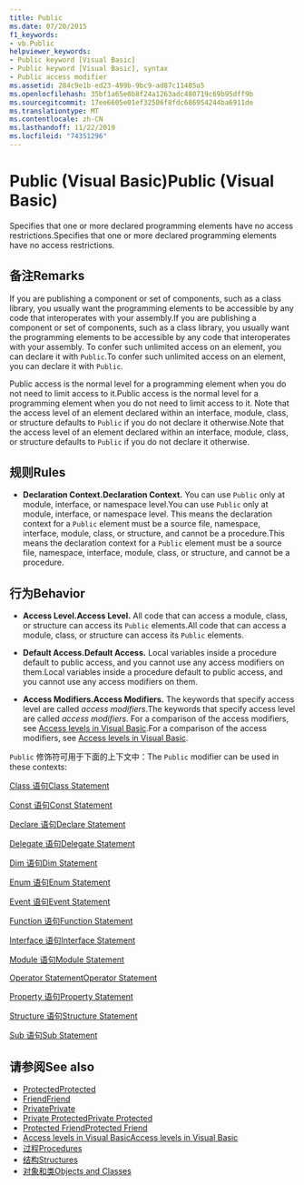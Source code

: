 ```yaml
---
title: Public
ms.date: 07/20/2015
f1_keywords:
- vb.Public
helpviewer_keywords:
- Public keyword [Visual Basic]
- Public keyword [Visual Basic], syntax
- Public access modifier
ms.assetid: 284c9e1b-ed23-499b-9bc9-ad87c11485a5
ms.openlocfilehash: 35bf1a65e0b8f24a1263adc480719c69b95dff9b
ms.sourcegitcommit: 17ee6605e01ef32506f8fdc686954244ba6911de
ms.translationtype: MT
ms.contentlocale: zh-CN
ms.lasthandoff: 11/22/2019
ms.locfileid: "74351296"
---
```

# <a name="public-visual-basic"></a><span data-ttu-id="d8edf-102">Public (Visual Basic)</span><span class="sxs-lookup"><span data-stu-id="d8edf-102">Public (Visual Basic)</span></span>
<span data-ttu-id="d8edf-103">Specifies that one or more declared programming elements have no access restrictions.</span><span class="sxs-lookup"><span data-stu-id="d8edf-103">Specifies that one or more declared programming elements have no access restrictions.</span></span>  
  
## <a name="remarks"></a><span data-ttu-id="d8edf-104">备注</span><span class="sxs-lookup"><span data-stu-id="d8edf-104">Remarks</span></span>  
 <span data-ttu-id="d8edf-105">If you are publishing a component or set of components, such as a class library, you usually want the programming elements to be accessible by any code that interoperates with your assembly.</span><span class="sxs-lookup"><span data-stu-id="d8edf-105">If you are publishing a component or set of components, such as a class library, you usually want the programming elements to be accessible by any code that interoperates with your assembly.</span></span> <span data-ttu-id="d8edf-106">To confer such unlimited access on an element, you can declare it with `Public`.</span><span class="sxs-lookup"><span data-stu-id="d8edf-106">To confer such unlimited access on an element, you can declare it with `Public`.</span></span>  
  
 <span data-ttu-id="d8edf-107">Public access is the normal level for a programming element when you do not need to limit access to it.</span><span class="sxs-lookup"><span data-stu-id="d8edf-107">Public access is the normal level for a programming element when you do not need to limit access to it.</span></span> <span data-ttu-id="d8edf-108">Note that the access level of an element declared within an interface, module, class, or structure defaults to `Public` if you do not declare it otherwise.</span><span class="sxs-lookup"><span data-stu-id="d8edf-108">Note that the access level of an element declared within an interface, module, class, or structure defaults to `Public` if you do not declare it otherwise.</span></span>  
  
## <a name="rules"></a><span data-ttu-id="d8edf-109">规则</span><span class="sxs-lookup"><span data-stu-id="d8edf-109">Rules</span></span>  
  
- <span data-ttu-id="d8edf-110">**Declaration Context.**</span><span class="sxs-lookup"><span data-stu-id="d8edf-110">**Declaration Context.**</span></span> <span data-ttu-id="d8edf-111">You can use `Public` only at module, interface, or namespace level.</span><span class="sxs-lookup"><span data-stu-id="d8edf-111">You can use `Public` only at module, interface, or namespace level.</span></span> <span data-ttu-id="d8edf-112">This means the declaration context for a `Public` element must be a source file, namespace, interface, module, class, or structure, and cannot be a procedure.</span><span class="sxs-lookup"><span data-stu-id="d8edf-112">This means the declaration context for a `Public` element must be a source file, namespace, interface, module, class, or structure, and cannot be a procedure.</span></span>  
  
## <a name="behavior"></a><span data-ttu-id="d8edf-113">行为</span><span class="sxs-lookup"><span data-stu-id="d8edf-113">Behavior</span></span>  
  
- <span data-ttu-id="d8edf-114">**Access Level.**</span><span class="sxs-lookup"><span data-stu-id="d8edf-114">**Access Level.**</span></span> <span data-ttu-id="d8edf-115">All code that can access a module, class, or structure can access its `Public` elements.</span><span class="sxs-lookup"><span data-stu-id="d8edf-115">All code that can access a module, class, or structure can access its `Public` elements.</span></span>  
  
- <span data-ttu-id="d8edf-116">**Default Access.**</span><span class="sxs-lookup"><span data-stu-id="d8edf-116">**Default Access.**</span></span> <span data-ttu-id="d8edf-117">Local variables inside a procedure default to public access, and you cannot use any access modifiers on them.</span><span class="sxs-lookup"><span data-stu-id="d8edf-117">Local variables inside a procedure default to public access, and you cannot use any access modifiers on them.</span></span>  
  
- <span data-ttu-id="d8edf-118">**Access Modifiers.**</span><span class="sxs-lookup"><span data-stu-id="d8edf-118">**Access Modifiers.**</span></span> <span data-ttu-id="d8edf-119">The keywords that specify access level are called *access modifiers*.</span><span class="sxs-lookup"><span data-stu-id="d8edf-119">The keywords that specify access level are called *access modifiers*.</span></span> <span data-ttu-id="d8edf-120">For a comparison of the access modifiers, see [Access levels in Visual Basic](../../../visual-basic/programming-guide/language-features/declared-elements/access-levels.md).</span><span class="sxs-lookup"><span data-stu-id="d8edf-120">For a comparison of the access modifiers, see [Access levels in Visual Basic](../../../visual-basic/programming-guide/language-features/declared-elements/access-levels.md).</span></span>  
  
 <span data-ttu-id="d8edf-121">`Public` 修饰符可用于下面的上下文中：</span><span class="sxs-lookup"><span data-stu-id="d8edf-121">The `Public` modifier can be used in these contexts:</span></span>  
  
 [<span data-ttu-id="d8edf-122">Class 语句</span><span class="sxs-lookup"><span data-stu-id="d8edf-122">Class Statement</span></span>](../../../visual-basic/language-reference/statements/class-statement.md)  
  
 [<span data-ttu-id="d8edf-123">Const 语句</span><span class="sxs-lookup"><span data-stu-id="d8edf-123">Const Statement</span></span>](../../../visual-basic/language-reference/statements/const-statement.md)  
  
 [<span data-ttu-id="d8edf-124">Declare 语句</span><span class="sxs-lookup"><span data-stu-id="d8edf-124">Declare Statement</span></span>](../../../visual-basic/language-reference/statements/declare-statement.md)  
  
 [<span data-ttu-id="d8edf-125">Delegate 语句</span><span class="sxs-lookup"><span data-stu-id="d8edf-125">Delegate Statement</span></span>](../../../visual-basic/language-reference/statements/delegate-statement.md)  
  
 [<span data-ttu-id="d8edf-126">Dim 语句</span><span class="sxs-lookup"><span data-stu-id="d8edf-126">Dim Statement</span></span>](../../../visual-basic/language-reference/statements/dim-statement.md)  
  
 [<span data-ttu-id="d8edf-127">Enum 语句</span><span class="sxs-lookup"><span data-stu-id="d8edf-127">Enum Statement</span></span>](../../../visual-basic/language-reference/statements/enum-statement.md)  
  
 [<span data-ttu-id="d8edf-128">Event 语句</span><span class="sxs-lookup"><span data-stu-id="d8edf-128">Event Statement</span></span>](../../../visual-basic/language-reference/statements/event-statement.md)  
  
 [<span data-ttu-id="d8edf-129">Function 语句</span><span class="sxs-lookup"><span data-stu-id="d8edf-129">Function Statement</span></span>](../../../visual-basic/language-reference/statements/function-statement.md)  
  
 [<span data-ttu-id="d8edf-130">Interface 语句</span><span class="sxs-lookup"><span data-stu-id="d8edf-130">Interface Statement</span></span>](../../../visual-basic/language-reference/statements/interface-statement.md)  
  
 [<span data-ttu-id="d8edf-131">Module 语句</span><span class="sxs-lookup"><span data-stu-id="d8edf-131">Module Statement</span></span>](../../../visual-basic/language-reference/statements/module-statement.md)  
  
 [<span data-ttu-id="d8edf-132">Operator Statement</span><span class="sxs-lookup"><span data-stu-id="d8edf-132">Operator Statement</span></span>](../../../visual-basic/language-reference/statements/operator-statement.md)  
  
 [<span data-ttu-id="d8edf-133">Property 语句</span><span class="sxs-lookup"><span data-stu-id="d8edf-133">Property Statement</span></span>](../../../visual-basic/language-reference/statements/property-statement.md)  
  
 [<span data-ttu-id="d8edf-134">Structure 语句</span><span class="sxs-lookup"><span data-stu-id="d8edf-134">Structure Statement</span></span>](../../../visual-basic/language-reference/statements/structure-statement.md)  
  
 [<span data-ttu-id="d8edf-135">Sub 语句</span><span class="sxs-lookup"><span data-stu-id="d8edf-135">Sub Statement</span></span>](../../../visual-basic/language-reference/statements/sub-statement.md)  
  
## <a name="see-also"></a><span data-ttu-id="d8edf-136">请参阅</span><span class="sxs-lookup"><span data-stu-id="d8edf-136">See also</span></span>

- [<span data-ttu-id="d8edf-137">Protected</span><span class="sxs-lookup"><span data-stu-id="d8edf-137">Protected</span></span>](../../../visual-basic/language-reference/modifiers/protected.md)
- [<span data-ttu-id="d8edf-138">Friend</span><span class="sxs-lookup"><span data-stu-id="d8edf-138">Friend</span></span>](../../../visual-basic/language-reference/modifiers/friend.md)
- [<span data-ttu-id="d8edf-139">Private</span><span class="sxs-lookup"><span data-stu-id="d8edf-139">Private</span></span>](../../../visual-basic/language-reference/modifiers/private.md)
- [<span data-ttu-id="d8edf-140">Private Protected</span><span class="sxs-lookup"><span data-stu-id="d8edf-140">Private Protected</span></span>](private-protected.md)
- [<span data-ttu-id="d8edf-141">Protected Friend</span><span class="sxs-lookup"><span data-stu-id="d8edf-141">Protected Friend</span></span>](protected-friend.md)
- [<span data-ttu-id="d8edf-142">Access levels in Visual Basic</span><span class="sxs-lookup"><span data-stu-id="d8edf-142">Access levels in Visual Basic</span></span>](../../../visual-basic/programming-guide/language-features/declared-elements/access-levels.md)
- [<span data-ttu-id="d8edf-143">过程</span><span class="sxs-lookup"><span data-stu-id="d8edf-143">Procedures</span></span>](../../../visual-basic/programming-guide/language-features/procedures/index.md)
- [<span data-ttu-id="d8edf-144">结构</span><span class="sxs-lookup"><span data-stu-id="d8edf-144">Structures</span></span>](../../../visual-basic/programming-guide/language-features/data-types/structures.md)
- [<span data-ttu-id="d8edf-145">对象和类</span><span class="sxs-lookup"><span data-stu-id="d8edf-145">Objects and Classes</span></span>](../../../visual-basic/programming-guide/language-features/objects-and-classes/index.md)
